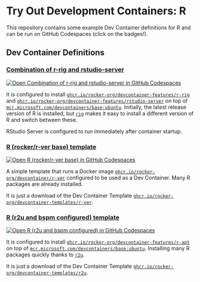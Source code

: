 # Try Out Development Containers: R

This repository contains some example Dev Container definitions for R and can be run on GitHub Codespaces (click on the badges!).

## Dev Container Definitions

### [Combination of r-rig and rstudio-server](.devcontainer/example-rig-rstudio)

[![Open Combination of r-rig and rstudio-server in GitHub Codespaces](https://img.shields.io/badge/Open-example--rig--rstudio-blue?logo=github)](https://codespaces.new/rocker-org/devcontainer-try-r?devcontainer_path=.devcontainer%2Fexample-rig-rstudio%2Fdevcontainer.json)

It is configured to install [`ghcr.io/rocker-org/devcontainer-features/r-rig`](https://github.com/rocker-org/devcontainer-features/tree/main/src/r-rig)
and [`ghcr.io/rocker-org/devcontainer-features/rstudio-server`](https://github.com/rocker-org/devcontainer-features/tree/main/src/rstudio-server)
on top of [`mcr.microsoft.com/devcontainers/base:ubuntu`](https://github.com/devcontainers/images/tree/main/src/base-ubuntu).
Initially, the latest release version of R is installed,
but [`rig`](https://github.com/r-lib/rig) makes it easy to install a different version of R and switch between these.

RStudio Server is configured to run immediately after container startup.

### [R (rocker/r-ver base) template](.devcontainer/template-r-ver)

[![Open R (rocker/r-ver base) in GitHub Codespaces](https://img.shields.io/badge/Open-template--r--ver-blue?logo=github)](https://codespaces.new/rocker-org/devcontainer-try-r?devcontainer_path=.devcontainer%2Ftemplate-r-ver%2Fdevcontainer.json)

A simple template that runs a Docker image [`ghcr.io/rocker-org/devcontainer/r-ver`](https://rocker-project.org/images/devcontainer/images.html)
configured to be used as a Dev Container.
Many R packages are already installed.

It is just a download of the Dev Container Template
[`ghcr.io/rocker-org/devcontainer-templates/r-ver`](https://github.com/rocker-org/devcontainer-templates/tree/main/src/r-ver).

### [R (r2u and bspm configured) template](.devcontainer/template-r2u)

[![Open R (r2u and bspm configured) in GitHub Codespaces](https://img.shields.io/badge/Open-template--r2u-blue?logo=github)](https://codespaces.new/rocker-org/devcontainer-try-r?devcontainer_path=.devcontainer%2Ftemplate-r2u%2Fdevcontainer.json)

It is configured to install [`ghcr.io/rocker-org/devcontainer-features/r-apt`](https://github.com/rocker-org/devcontainer-features/tree/main/src/r-apt)
on top of [`mcr.microsoft.com/devcontainers/base:ubuntu`](https://github.com/devcontainers/images/tree/main/src/base-ubuntu).
Installing many R packages quickly thanks to [`r2u`](https://eddelbuettel.github.io/r2u/).

It is just a download of the Dev Container Template
[`ghcr.io/rocker-org/devcontainer-templates/r2u`](https://github.com/rocker-org/devcontainer-templates/tree/main/src/r2u).

